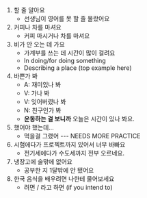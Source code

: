 1. 할 줄 알아요
   - 선생님이 영어를 못 할 줄 몰랐어요
2. 커피나 차를 마셔요
   - 커피 마시거나 차를 마셔요
3. 비가 안 오는 데 가요
   - 가계부를 쓰는 데 시간이 많이 걸려요
   - In doing/for doing something
   - Describing a place (top example here)
4. 바쁜가 봐
   - A: 재미있나 봐
   - V: 가나 봐
   - V: 잊어버렸나 봐
   - N: 친구인가 봐
   - **운동하는 걸 보니까** 오늘은 시간이 있나 봐요.
5. 했어야 했는데...
   - 먹을걸 그랬어 --- NEEDS MORE PRACTICE
6. 시험에다가 프로젝트까지 있어서 너무 바빠요
   - 전기세에다가 수도세까지 전부 오르네요.
7. 냉장고에 술맊에 없어요
   - 공부한 지 1달밖에 안 됐어요
8. 한국 음식을 배우려면 나한테 물어보세요
   - 려면 / 라고 하면 (if you intend to)
